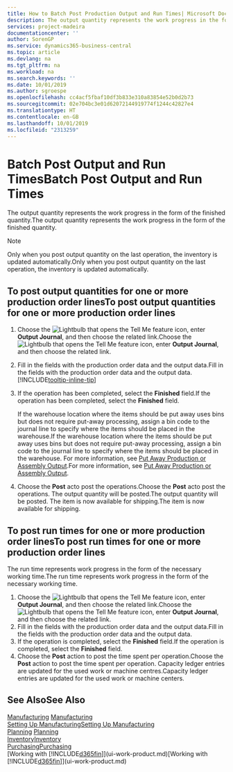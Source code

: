 ```yaml
---
title: How to Batch Post Production Output and Run Times| Microsoft Docs
description: The output quantity represents the work progress in the form of the finished quantity.
services: project-madeira
documentationcenter: ''
author: SorenGP
ms.service: dynamics365-business-central
ms.topic: article
ms.devlang: na
ms.tgt_pltfrm: na
ms.workload: na
ms.search.keywords: ''
ms.date: 10/01/2019
ms.author: sgroespe
ms.openlocfilehash: cc4acf5fbaf10df3b833e310a83854e52b0d2b73
ms.sourcegitcommit: 02e704bc3e01d62072144919774f1244c42827e4
ms.translationtype: HT
ms.contentlocale: en-GB
ms.lasthandoff: 10/01/2019
ms.locfileid: "2313259"
---
```

# <a name="batch-post-output-and-run-times"></a><span data-ttu-id="cea27-103">Batch Post Output and Run Times</span><span class="sxs-lookup"><span data-stu-id="cea27-103">Batch Post Output and Run Times</span></span>
<span data-ttu-id="cea27-104">The output quantity represents the work progress in the form of the finished quantity.</span><span class="sxs-lookup"><span data-stu-id="cea27-104">The output quantity represents the work progress in the form of the finished quantity.</span></span>  

> [!NOTE]
> <span data-ttu-id="cea27-105">Only when you post output quantity on the last operation, the inventory is updated automatically.</span><span class="sxs-lookup"><span data-stu-id="cea27-105">Only when you post output quantity on the last operation, the inventory is updated automatically.</span></span>  

## <a name="to-post-output-quantities-for-one-or-more-production-order-lines"></a><span data-ttu-id="cea27-106">To post output quantities for one or more production order lines</span><span class="sxs-lookup"><span data-stu-id="cea27-106">To post output quantities for one or more production order lines</span></span>
1. <span data-ttu-id="cea27-107">Choose the ![Lightbulb that opens the Tell Me feature](media/ui-search/search_small.png "Tell me what you want to do") icon, enter **Output Journal**, and then choose the related link.</span><span class="sxs-lookup"><span data-stu-id="cea27-107">Choose the ![Lightbulb that opens the Tell Me feature](media/ui-search/search_small.png "Tell me what you want to do") icon, enter **Output Journal**, and then choose the related link.</span></span>  
2. <span data-ttu-id="cea27-108">Fill in the fields with the production order data and the output data.</span><span class="sxs-lookup"><span data-stu-id="cea27-108">Fill in the fields with the production order data and the output data.</span></span> [!INCLUDE[tooltip-inline-tip](includes/tooltip-inline-tip_md.md)]
3. <span data-ttu-id="cea27-109">If the operation has been completed, select the **Finished** field.</span><span class="sxs-lookup"><span data-stu-id="cea27-109">If the operation has been completed, select the **Finished** field.</span></span>  

    <span data-ttu-id="cea27-110">If the warehouse location where the items should be put away uses bins but does not require put-away processing,  assign a bin code to the journal line to specify where the items should be placed in the warehouse.</span><span class="sxs-lookup"><span data-stu-id="cea27-110">If the warehouse location where the items should be put away uses bins but does not require put-away processing,  assign a bin code to the journal line to specify where the items should be placed in the warehouse.</span></span> <span data-ttu-id="cea27-111">For more information, see [Put Away Production or Assembly Output](warehouse-how-to-put-away-production-output.md).</span><span class="sxs-lookup"><span data-stu-id="cea27-111">For more information, see [Put Away Production or Assembly Output](warehouse-how-to-put-away-production-output.md).</span></span>  

4. <span data-ttu-id="cea27-112">Choose the **Post** acto post the operations.</span><span class="sxs-lookup"><span data-stu-id="cea27-112">Choose the **Post** acto post the operations.</span></span> <span data-ttu-id="cea27-113">The output quantity will be posted.</span><span class="sxs-lookup"><span data-stu-id="cea27-113">The output quantity will be posted.</span></span> <span data-ttu-id="cea27-114">The item is now available for shipping.</span><span class="sxs-lookup"><span data-stu-id="cea27-114">The item is now available for shipping.</span></span>  

## <a name="to-post-run-times-for-one-or-more-production-order-lines"></a><span data-ttu-id="cea27-115">To post run times for one or more production order lines</span><span class="sxs-lookup"><span data-stu-id="cea27-115">To post run times for one or more production order lines</span></span>
<span data-ttu-id="cea27-116">The run time represents work progress in the form of the necessary working time.</span><span class="sxs-lookup"><span data-stu-id="cea27-116">The run time represents work progress in the form of the necessary working time.</span></span>    

1.  <span data-ttu-id="cea27-117">Choose the ![Lightbulb that opens the Tell Me feature](media/ui-search/search_small.png "Tell me what you want to do") icon, enter **Output Journal**, and then choose the related link.</span><span class="sxs-lookup"><span data-stu-id="cea27-117">Choose the ![Lightbulb that opens the Tell Me feature](media/ui-search/search_small.png "Tell me what you want to do") icon, enter **Output Journal**, and then choose the related link.</span></span>  
2. <span data-ttu-id="cea27-118">Fill in the fields with the production order data and the output data.</span><span class="sxs-lookup"><span data-stu-id="cea27-118">Fill in the fields with the production order data and the output data.</span></span>  
3.  <span data-ttu-id="cea27-119">If the operation is completed, select the **Finished** field.</span><span class="sxs-lookup"><span data-stu-id="cea27-119">If the operation is completed, select the **Finished** field.</span></span>  
4. <span data-ttu-id="cea27-120">Choose the **Post** action to post the time spent per operation.</span><span class="sxs-lookup"><span data-stu-id="cea27-120">Choose the **Post** action to post the time spent per operation.</span></span> <span data-ttu-id="cea27-121">Capacity ledger entries are updated for the used work or machine centres.</span><span class="sxs-lookup"><span data-stu-id="cea27-121">Capacity ledger entries are updated for the used work or machine centers.</span></span>

## <a name="see-also"></a><span data-ttu-id="cea27-122">See Also</span><span class="sxs-lookup"><span data-stu-id="cea27-122">See Also</span></span>  
<span data-ttu-id="cea27-123">[Manufacturing](production-manage-manufacturing.md)  </span><span class="sxs-lookup"><span data-stu-id="cea27-123">[Manufacturing](production-manage-manufacturing.md)  </span></span>  
[<span data-ttu-id="cea27-124">Setting Up Manufacturing</span><span class="sxs-lookup"><span data-stu-id="cea27-124">Setting Up Manufacturing</span></span>](production-configure-production-processes.md)  
<span data-ttu-id="cea27-125">[Planning](production-planning.md)    </span><span class="sxs-lookup"><span data-stu-id="cea27-125">[Planning](production-planning.md)    </span></span>  
[<span data-ttu-id="cea27-126">Inventory</span><span class="sxs-lookup"><span data-stu-id="cea27-126">Inventory</span></span>](inventory-manage-inventory.md)  
[<span data-ttu-id="cea27-127">Purchasing</span><span class="sxs-lookup"><span data-stu-id="cea27-127">Purchasing</span></span>](purchasing-manage-purchasing.md)  
<span data-ttu-id="cea27-128">[Working with [!INCLUDE[d365fin](includes/d365fin_md.md)]](ui-work-product.md)</span><span class="sxs-lookup"><span data-stu-id="cea27-128">[Working with [!INCLUDE[d365fin](includes/d365fin_md.md)]](ui-work-product.md)</span></span>
